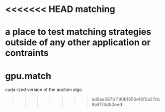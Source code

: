 <<<<<<< HEAD
matching
========

a place to test matching strategies outside of any other application or contraints
=======
gpu.match
=========

cuda-ized version of the auction algo
>>>>>>> ad9ae087b1190b1656ef6f0a27cb8a9f74db0eed
